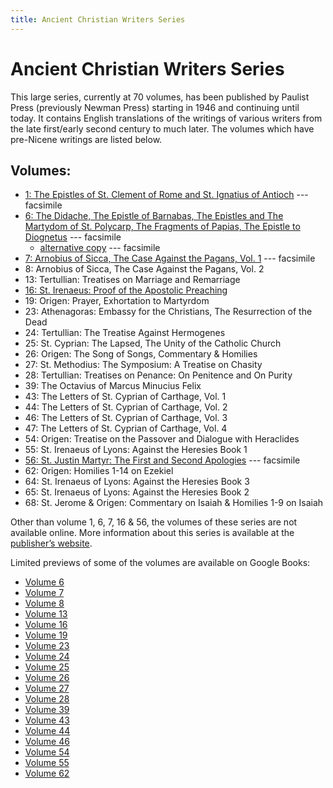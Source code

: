 ```yaml
---
title: Ancient Christian Writers Series
---
```


# Ancient Christian Writers Series

This large series, currently at 70 volumes, has been published by Paulist Press (previously Newman Press) starting in 1946 and continuing until today. It contains English translations of the writings of various writers from the late first/early second century to much later. The volumes which have pre-Nicene writings are listed below.

## Volumes:

* [1: The Epistles of St. Clement of Rome and St. Ignatius of Antioch](https://archive.org/details/in.ernet.dli.2015.58587) --- facsimile
* [6: The Didache, The Epistle of Barnabas, The Epistles and The Martydom of St. Polycarp, The Fragments of Papias, The Epistle to Diognetus](https://archive.org/details/thedidache) --- facsimile
  * [alternative copy](https://archive.org/details/20191212theepistleofbarnabastheepistlesandthemartyrdom) --- facsimile
* [7: Arnobius of Sicca, The Case Against the Pagans, Vol. 1](https://archive.org/details/ancientchristian009983mbp) --- facsimile
* 8: Arnobius of Sicca, The Case Against the Pagans, Vol. 2
* 13: Tertullian: Treatises on Marriage and Remarriage
* [16: St. Irenaeus: Proof of the Apostolic Preaching](https://archive.org/details/stirenaeusproofo012024mbp)
* 19: Origen: Prayer, Exhortation to Martyrdom
* 23: Athenagoras: Embassy for the Christians, The Resurrection of the Dead
* 24: Tertullian: The Treatise Against Hermogenes
* 25: St. Cyprian: The Lapsed, The Unity of the Catholic Church
* 26: Origen: The Song of Songs, Commentary & Homilies
* 27: St. Methodius: The Symposium: A Treatise on Chasity
* 28: Tertullian: Treatises on Penance: On Penitence and On Purity
* 39: The Octavius of Marcus Minucius Felix
* 43: The Letters of St. Cyprian of Carthage, Vol. 1
* 44: The Letters of St. Cyprian of Carthage, Vol. 2
* 46: The Letters of St. Cyprian of Carthage, Vol. 3
* 47: The Letters of St. Cyprian of Carthage, Vol. 4
* 54: Origen: Treatise on the Passover and Dialogue with Heraclides
* 55: St. Irenaeus of Lyons: Against the Heresies Book 1
* [56: St. Justin Martyr: The First and Second Apologies](https://archive.org/details/firstsecondapolo00just_0) --- facsimile
* 62: Origen: Homilies 1-14 on Ezekiel
* 64: St. Irenaeus of Lyons: Against the Heresies Book 3
* 65: St. Irenaeus of Lyons: Against the Heresies Book 2
* 68: St. Jerome & Origen: Commentary on Isaiah & Homilies 1-9 on Isaiah 

Other than volume 1, 6, 7, 16 & 56, the volumes of these series are not available online. More information about this series is available at the [publisher’s website](https://www.paulistpress.com/).

Limited previews of some of the volumes are available on Google Books:
* [Volume 6](https://books.google.com/books?id=J9hETdMVwowC)
* [Volume 7](https://books.google.com/books?id=_0BKFcTWD7gC)
* [Volume 8](https://books.google.com/books?id=I-p1zkmm0CsC)
* [Volume 13](https://books.google.com/books?id=aWCzz8-kwwkC)
* [Volume 16](https://books.google.com/books?id=UvYTRay36KsC)
* [Volume 19](https://books.google.com/books?id=GEN3tk5GlfEC)
* [Volume 23](https://books.google.com/books?id=dHuL5YdSSpMC)
* [Volume 24](https://books.google.com/books?id=NNaxIMo-RDUC)
* [Volume 25](https://books.google.com/books?id=h5fFy1rpXsoC)
* [Volume 26](https://books.google.com/books?id=Mjxy0Fl7VMsC)
* [Volume 27](https://books.google.com/books?id=_SezYfE7UzwC)
* [Volume 28](https://books.google.com/books?id=87s4CanjtYIC)
* [Volume 39](https://books.google.com/books?id=-Tq_t-sEP9sC)
* [Volume 43](https://books.google.com/books?id=Ue2-SUFmyMoC)
* [Volume 44](https://books.google.com/books?id=I28JxyRlMPcC)
* [Volume 46](https://books.google.com/books?id=7lZZBPSo9t4C)
* [Volume 54](https://books.google.com/books?id=PceLcOGH_w0C)
* [Volume 55](https://books.google.com/books?id=LUOskdepLlAC)
* [Volume 62](https://books.google.com/books?id=KiTmVIOg3HwC)

